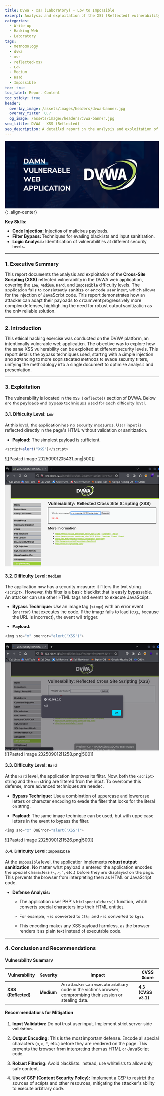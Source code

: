 ```yaml
---
title: Dvwa - xss (Laboratory) - Low to Impossible
excerpt: Analysis and exploitation of the XSS (Reflected) vulnerability on DVWA's diferent difficulty level.
categories:
  - Write-up
  - Hacking Web
  - Laboratory
tags:
  - methodology
  - dvwa
  - xss
  - reflected-xss
  - Low
  - Medium
  - Hard
  - Impossible
toc: true
toc_label: Report Content
toc_sticky: true
header:
  overlay_image: /assets/images/headers/dvwa-banner.jpg
  overlay_filter: 0.7
  og_image: /assets/images/headers/dvwa-banner.jpg
seo_tittle: DVWA - XSS (Reflected) -
seo_description: A detailed report on the analysis and exploitation of the XSS (Reflected) vulnerability in the DVWA lab, focusing on code injection and cookie theft.
---
```


![image-center](/assets/images/headers/dvwa-banner.jpg)
{: .align-center}

**Key Skills:**
- **Code Injection:** Injection of malicious payloads.    
- **Filter Bypass:** Techniques for evading blacklists and input sanitization.    
- **Logic Analysis:** Identification of vulnerabilities at different security levels. 

---
### 1. Executive Summary

This report documents the analysis and exploitation of the **Cross-Site Scripting (XSS)** reflected vulnerability in the DVWA web application, covering the **`Low`**, **`Medium`**, **`Hard`**, and **`Impossible`** difficulty levels. The application fails to consistently sanitize or encode user input, which allows for the injection of JavaScript code. This report demonstrates how an attacker can adapt their payloads to circumvent progressively more complex defenses, highlighting the need for robust output sanitization as the only reliable solution.

---

### 2. Introduction

This ethical hacking exercise was conducted on the DVWA platform, an intentionally vulnerable web application. The objective was to explore how the same XSS vulnerability can be exploited at different security levels. This report details the bypass techniques used, starting with a simple injection and advancing to more sophisticated methods to evade security filters, unifying the methodology into a single document to optimize analysis and presentation.

---

### 3. Exploitation

The vulnerability is located in the `XSS (Reflected)` section of DVWA. Below are the payloads and bypass techniques used for each difficulty level.

#### 3.1. Difficulty Level: `Low`
At this level, the application has no security measures. User input is reflected directly in the page's HTML without validation or sanitization.
- **Payload:** The simplest payload is sufficient.
    

```js
<script>alert("XSS")</script>
```

 ![[Pasted image 20250901205431.png|500]]    


![XSS Alert Low](/assets/images/posts/DVWA/xss-js-low.png)

#### 3.2. Difficulty Level: `Medium`

The application now has a security measure: it filters the text string `<script>`. However, this filter is a basic blacklist that is easily bypassable. An attacker can use other HTML tags and events to execute JavaScript.

- **Bypass Technique:** Use an image tag (`<img>`) with an error event (`onerror`) that executes the code. If the image fails to load (e.g., because the URL is incorrect), the event will trigger.
    
- **Payload:**
    


```js
<img src="x" onerror="alert('XSS')">
```
![XSS Alert Medium](/assets/images/posts/DVWA/xss-js-medium.png)
![[Pasted image 20250901211258.png|500]]
#### 3.3. Difficulty Level: `Hard`

At the `Hard` level, the application improves its filter. Now, both the `<script>` string and the `on` string are filtered from the input. To overcome this defense, more advanced techniques are needed.

- **Bypass Technique:** Use a combination of uppercase and lowercase letters or character encoding to evade the filter that looks for the literal `on` string.
    
- **Payload:** The same image technique can be used, but with uppercase letters in the event to bypass the filter.
    


```js
<img src="x" OnError="alert('XSS')">
```

![[Pasted image 20250901211526.png|500]]

#### 3.4. Difficulty Level: `Impossible`

At the `Impossible` level, the application implements **robust output sanitization**. No matter what payload is entered, the application encodes the special characters (`<`, `>`, `"`, etc.) before they are displayed on the page. This prevents the browser from interpreting them as HTML or JavaScript code.

- **Defense Analysis:**
    
    - The application uses PHP's `htmlspecialchars()` function, which converts special characters into their HTML entities.
        
    - For example, `<` is converted to `&lt;` and `>` is converted to `&gt;`.
        
    - This encoding makes any XSS payload harmless, as the browser renders it as plain text instead of executable code.
        

---

### 4. Conclusion and Recommendations

#### Vulnerability Summary

|Vulnerability|Severity|Impact|**CVSS Score**|
|---|---|---|---|
|**XSS (Reflected)**|**Medium**|An attacker can execute arbitrary code in the victim's browser, compromising their session or stealing data.|**4.6 (CVSS v3.1)**|


#### Recommendations for Mitigation

1. **Input Validation:** Do not trust user input. Implement strict server-side validation.
    
2. **Output Encoding:** This is the most important defense. Encode all special characters (`<`, `>`, `"`, etc.) before they are rendered on the page. This prevents the browser from interpreting them as HTML or JavaScript code.
    
3. **Robust Filtering:** Avoid blacklists. Instead, use whitelists to allow only safe content.
    
4. **Use of CSP (Content Security Policy):** Implement a CSP to restrict the sources of scripts and other resources, mitigating the attacker's ability to execute arbitrary code.